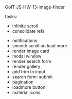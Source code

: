 GoIT-JS-HW-13-image-finder

tasks:

- infinite scroll
- consolidate refs

+ notifications
+ smooth scroll on load more 
+ render image card
+ modal window
+ render search form
+ render gallery
+ add trim to input
+ search form: submit
+ pagination
+ loadmore button
+ material icons
